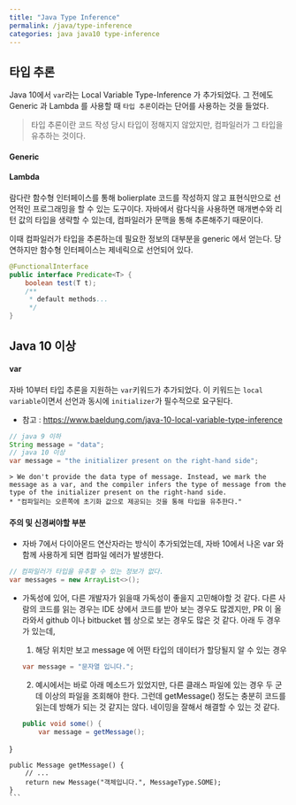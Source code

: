 ```yaml
---
title: "Java Type Inference"
permalink: /java/type-inference
categories: java java10 type-inference
---
```


## 타입 추론

Java 10에서 `var`라는 Local Variable Type-Inference 가 추가되었다. 그 전에도 Generic 과 Lambda 를 사용할 때 `타입 추론`이라는 단어를 사용하는 것을 들었다.
> 타입 추론이란 코드 작성 당시 타입이 정해지지 않았지만, 컴파일러가 그 타입을 유추하는 것이다.


#### Generic

#### Lambda

람다란 함수형 인터페이스를 통해 bolierplate 코드를 작성하지 않고 표현식만으로 선언적인 프로그래밍을 할 수 있는 도구이다. 자바에서 람다식을 사용하면 매개변수와 리턴 값의 타입을 생략할 수 있는데, 컴파일러가 문맥을 통해 추론해주기 때문이다.

이때 컴파일러가 타입을 추론하는데 필요한 정보의 대부분을 generic 에서 얻는다. 당연하지만 함수형 인터페이스는 제네릭으로 선언되어 있다.

```java
@FunctionalInterface
public interface Predicate<T> {
  	boolean test(T t);
  	/**
     * default methods...
     */
}
```



## Java 10 이상
#### var
자바 10부터 타입 추론을 지원하는 `var`키워드가 추가되었다. 이 키워드는 `local variable`이면서 선언과 동시에 `initializer`가 필수적으로 요구된다.
* 참고 : https://www.baeldung.com/java-10-local-variable-type-inference
```java
// java 9 이하
String message = "data";
// java 10 이상
var message = "the initializer present on the right-hand side";
```
	> We don't provide the data type of message. Instead, we mark the message as a var, and the compiler infers the type of message from the type of the initializer present on the right-hand side.
	* "컴파일러는 오른쪽에 초기화 값으로 제공되는 것을 통해 타입을 유추한다."

#### 주의 및 신경써야할 부분
* 자바 7에서 다이아몬드 연산자라는 방식이 추가되었는데, 자바 10에서 나온 var 와 함께 사용하게 되면 컴파일 에러가 발생한다.
```java
// 컴파일러가 타입을 유추할 수 있는 정보가 없다.
var messages = new ArrayList<>();
```
* 가독성에 있어, 다른 개발자가 읽을때 가독성이 좋을지 고민해야할 것 같다. 다른 사람의 코드를 읽는 경우는 IDE 상에서 코드를 받아 보는 경우도 많겠지만, PR 이 올라와서 github 이나 bitbucket 웹 상으로 보는 경우도 많은 것 같다. 아래 두 경우가 있는데, 
  1. 해당 위치만 보고 message 에 어떤 타입의 데이터가 할당될지 알 수 있는 경우
    ```java
    var message = "문자열 입니다.";
    ```
  2. 예시에서는 바로 아래 메소드가 있었지만, 다른 클래스 파일에 있는 경우 두 군데 이상의 파일을 조회해야 한다. 그런데 getMessage() 정도는 충분히 코드를 읽는데 방해가 되는 것 같지는 않다. 네이밍을 잘해서 해결할 수 있는 것 같다.
    
    ```java
    public void some() {
        var message = getMessage();
}
    
    public Message getMessage() {
      	// ...
        return new Message("객체입니다.", MessageType.SOME);
    }
    ```

